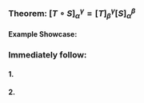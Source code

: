 ### Theorem: $[T \circ S]_{\alpha}^\gamma = [T]_{\beta}^\gamma [S]_{\alpha}^\beta$

#### Example Showcase: 




### Immediately follow:

#### 1.
#### 2.